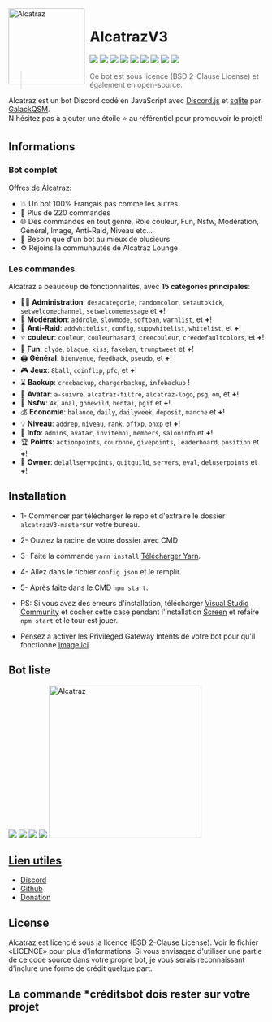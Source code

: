 <img width="150" height="150" align="left" style="float: left; margin: 0 10px 0 0;" alt="Alcatraz" src="https://i.imgur.com/cZkBm9I.png">  

# AlcatrazV3 

[![](https://img.shields.io/discord/876540658838569011.svg?logo=discord&colorB=7289DA)](https://discord.gg/Kcw3q53353)
[![](https://img.shields.io/badge/discord.js-v12.4.1-blue.svg?logo=npm)](https://discord.js.org/)
[![](https://img.shields.io/badge/nodejs-14.15.0-green.svg)](https://www.nodejs.org)
[![](https://img.shields.io/badge/paypal-donation-blue.svg)](https://paypal.me/GalackQSM?locale.x=fr_FR)
[![](https://www.codefactor.io/repository/gitlab/galackqsm/alcatraz/badge)](https://www.codefactor.io/repository/gitlab/galackqsm/Alcatraz)
[![](https://top.gg/api/widget/status/774652242787041310.svg)](https://top.gg/bot/774652242787041310)
[![](https://top.gg/api/widget/upvotes/774652242787041310.svg)](https://top.gg/bot/774652242787041310)
[![](https://top.gg/api/widget/servers/774652242787041310.svg)](https://top.gg/bot/774652242787041310)
[![](https://top.gg/api/widget/owner/774652242787041310.svg)](https://top.gg/bot/774652242787041310)

> Ce bot est sous licence (BSD 2-Clause License) et également en open-source.

Alcatraz est un bot Discord codé en JavaScript avec [Discord.js](https://discord.js.org) et [sqlite](https://www.sqlite.org) par [GalackQSM](https://github.com/GalackQSM).  
N'hésitez pas à ajouter une étoile ⭐ au référentiel pour promouvoir le projet!
## Informations

### Bot complet

Offres de Alcatraz:
* 💥 Un bot 100% Français pas comme les autres
* 💯 Plus de 220 commandes
* 🌐 Des commandes en tout genre, Rôle couleur, Fun, Nsfw, Modération, Général, Image, Anti-Raid, Niveau etc...
* 🤩 Besoin que d'un bot au mieux de plusieurs
* ⚙️ Rejoins la communautés de Alcatraz Lounge

### Les commandes

Alcatraz a beaucoup de fonctionnalités, avec **15 catégories principales**:

*   👩‍💼 **Administration**: `desacategorie`, `randomcolor`, `setautokick`, `setwelcomechannel`, `setwelcomemessage` et **+**! 
*   🚓 **Modération**: `addrole`, `slowmode`, `softban`, `warnlist`, et **+**! 
*   🧨 **Anti-Raid**: `addwhitelist`, `config`, `suppwhitelist`, `whitelist`, et **+**! 
*   ⭐ **couleur**: `couleur`, `couleurhasard`, `creecouleur`, `creedefaultcolors`, et **+**! 
*   🎲 **Fun**: `clyde`, `blague`, `kiss`, `fakeban`, `trumptweet` et **+**! 
*   🖨️ **Général**: `bienvenue`, `feedback`, `pseudo`, et **+**! 
*   🎮 **Jeux**: `8ball`, `coinflip`, `pfc`, et **+**! 
*   ⌛ **Backup**: `creebackup`, `chargerbackup`, `infobackup` ! 
*   👤 **Avatar**: `a-suivre`, `alcatraz-filtre`, `alcatraz-logo`, `psg`, `om`, et **+**! 
*   🔞 **Nsfw**: `4k`, `anal`, `gonewild`, `hentai`, `pgif` et **+**! 
*   💰 **Economie**: `balance`, `daily`, `dailyweek`, `deposit`, `manche` et **+**! 
*   💡 **Niveau**: `addrep`, `niveau`, `rank`, `offxp`, `onxp` et **+**! 
*   🔔 **Info**: `admins`, `avatar`, `invitemoi`, `members`, `saloninfo` et **+**! 
*   🏆 **Points**: `actionpoints`, `couronne`, `givepoints`, `leaderboard`, `position` et **+**! 
*   👑 **Owner**: `delallservpoints`, `quitguild`, `servers`, `eval`, `deluserpoints` et **+**! 

## Installation
* 1- Commencer par télécharger le repo et d'extraire le dossier `alcatrazV3-master`sur votre bureau.
* 2- Ouvrez la racine de votre dossier avec CMD
* 3- Faite la commande `yarn install` [Télécharger Yarn](https://yarnpkg.com/lang/fr/docs/install/).
* 4- Allez dans le fichier `config.json` et le remplir.
* 5- Après faite dans le CMD `npm start`.

* PS: Si vous avez des erreurs d'installation, télécharger [Visual Studio Community](https://visualstudio.microsoft.com/fr/vs/community/) et cocher cette case pendant l'installation [Screen](https://i.imgur.com/KTqnSxo.png) et refaire `npm start` et le tour est jouer.

* Pensez a activer les Privileged Gateway Intents de votre bot pour qu'il fonctionne [Image ici](https://prnt.sc/vq58ed)

## Bot liste
[![](https://top.gg/api/widget/876495429859176478.svg)](https://top.gg/bot/876495429859176478) [![](https://infinitybotlist.com/bots/774652242787041310/widget?size=small)](https://infinitybotlist.com/bots/876495429859176478) [![](https://discord.boats/api/widget/876495429859176478)](https://discord.boats/bot/774652242787041310) [![](https://botsfordiscord.com/api/bot/876495429859176478/widget)](https://botsfordiscord.com/bots/876495429859176478)
 <a href="https://voidbots.net/bot/876495429859176478" >
  <img src="https://voidbots.net/api/embed/876495429859176478" width="300" alt="Alcatraz" />



## Lien utiles

*   [Discord](https://discord.gg/Kcw3q53353)
*   [Github](https://github.com/GalackQSM/AlcatrazV3)
*   [Donation](https://paypal.me/GalackQSM?locale.x=fr_FR)



## License

Alcatraz est licencié sous la licence (BSD 2-Clause License). Voir le fichier «LICENCE» pour plus d'informations. Si vous envisagez d'utiliser une partie de ce code source dans votre propre bot, je vous serais reconnaissant d'inclure une forme de crédit quelque part.
 
## La commande *créditsbot dois rester sur votre projet
